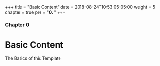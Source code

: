 +++
title = "Basic Content"
date = 2018-08-24T10:53:05-05:00
weight = 5
chapter = true
pre = "<b>0. </b>"
+++

### Chapter 0

# Basic Content

The Basics of this Template
